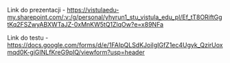 Link do prezentacji - https://vistulaedu-my.sharepoint.com/:v:/g/personal/yhyrun1_stu_vistula_edu_pl/Ef_tT8ORiftGgtKq2FSZwyABXWTaJZ-0xMnKW5tQ1ZlqOw?e=x89NFa

Link do testu - https://docs.google.com/forms/d/e/1FAIpQLSdKJoiIgIGfZ1ec4Ugyk_QzirUoxmqd0K-giGINLfKreG9pIQ/viewform?usp=header